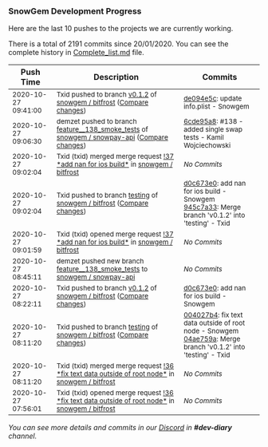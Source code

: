 
### SnowGem Development Progress

Here are the last 10 pushes to the projects we are currently working.

There is a total of 2191 commits since 20/01/2020. You can see the complete history in
 [Complete_list.md](Complete_list.md) file.

| Push Time | Description | Commits |
| --- | --- | --- |
| <sub>2020-10-27 09:41:00</sub> | <sub>Txid pushed to branch [v0\.1\.2](https://gitlab.com/snowgem/bitfrost/commits/v0.1.2) of [snowgem / bitfrost](https://gitlab.com/snowgem/bitfrost) ([Compare changes](https://gitlab.com/snowgem/bitfrost/compare/d0c673e04fe37c9a4fe010c03c7e91ea674a8a5d...de094e5cdddb3e33983f14c976e4ad6dfd3d50cc))</sub> | <sub>[de094e5c](https://gitlab.com/snowgem/bitfrost/-/commit/de094e5cdddb3e33983f14c976e4ad6dfd3d50cc): update info.plist - Snowgem</sub> |
| <sub>2020-10-27 09:06:30</sub> | <sub>demzet pushed to branch [feature\_\_138\_smoke\_tests](https://gitlab.com/snowgem/snowpay-api/commits/feature__138_smoke_tests) of [snowgem / snowpay\-api](https://gitlab.com/snowgem/snowpay-api) ([Compare changes](https://gitlab.com/snowgem/snowpay-api/compare/0021e28a9e1d72ca58a0d93d0736e95f67794083...6cde95a8a3dfe591f4a3628ae43cb1eb3f03175c))</sub> | <sub>[6cde95a8](https://gitlab.com/snowgem/snowpay-api/-/commit/6cde95a8a3dfe591f4a3628ae43cb1eb3f03175c): #138 - added single swap tests - Kamil Wojciechowski</sub> |
| <sub>2020-10-27 09:02:04</sub> | <sub>Txid (txid) merged merge request [\!37 \*add nan for ios build\*](https://gitlab.com/snowgem/bitfrost/-/merge_requests/37) in [snowgem / bitfrost](https://gitlab.com/snowgem/bitfrost)</sub> | <sub>_No Commits_</sub> |
| <sub>2020-10-27 09:02:04</sub> | <sub>Txid pushed to branch [testing](https://gitlab.com/snowgem/bitfrost/commits/testing) of [snowgem / bitfrost](https://gitlab.com/snowgem/bitfrost) ([Compare changes](https://gitlab.com/snowgem/bitfrost/compare/04ae759a237d8be89133d38b8d91a60c35c632c5...945c7a33b443fe8dd3074b991038064e34e5e3e8))</sub> | <sub>[d0c673e0](https://gitlab.com/snowgem/bitfrost/-/commit/d0c673e04fe37c9a4fe010c03c7e91ea674a8a5d): add nan for ios build - Snowgem<br>[945c7a33](https://gitlab.com/snowgem/bitfrost/-/commit/945c7a33b443fe8dd3074b991038064e34e5e3e8): Merge branch 'v0.1.2' into 'testing' - Txid</sub> |
| <sub>2020-10-27 09:01:59</sub> | <sub>Txid (txid) opened merge request [\!37 \*add nan for ios build\*](https://gitlab.com/snowgem/bitfrost/-/merge_requests/37) in [snowgem / bitfrost](https://gitlab.com/snowgem/bitfrost)</sub> | <sub>_No Commits_</sub> |
| <sub>2020-10-27 08:45:11</sub> | <sub>demzet pushed new branch [feature\_\_138\_smoke\_tests](https://gitlab.com/snowgem/snowpay-api/commits/feature__138_smoke_tests) to [snowgem / snowpay\-api](https://gitlab.com/snowgem/snowpay-api)</sub> | <sub>_No Commits_</sub> |
| <sub>2020-10-27 08:22:11</sub> | <sub>Txid pushed to branch [v0\.1\.2](https://gitlab.com/snowgem/bitfrost/commits/v0.1.2) of [snowgem / bitfrost](https://gitlab.com/snowgem/bitfrost) ([Compare changes](https://gitlab.com/snowgem/bitfrost/compare/004027b408a4bdea809a66f7a3dc1c8f3a1e9fd9...d0c673e04fe37c9a4fe010c03c7e91ea674a8a5d))</sub> | <sub>[d0c673e0](https://gitlab.com/snowgem/bitfrost/-/commit/d0c673e04fe37c9a4fe010c03c7e91ea674a8a5d): add nan for ios build - Snowgem</sub> |
| <sub>2020-10-27 08:11:20</sub> | <sub>Txid pushed to branch [testing](https://gitlab.com/snowgem/bitfrost/commits/testing) of [snowgem / bitfrost](https://gitlab.com/snowgem/bitfrost) ([Compare changes](https://gitlab.com/snowgem/bitfrost/compare/79754ff8c3bf0e9da865d6dfec04d14a28a59f49...04ae759a237d8be89133d38b8d91a60c35c632c5))</sub> | <sub>[004027b4](https://gitlab.com/snowgem/bitfrost/-/commit/004027b408a4bdea809a66f7a3dc1c8f3a1e9fd9): fix text data outside of root node - Snowgem<br>[04ae759a](https://gitlab.com/snowgem/bitfrost/-/commit/04ae759a237d8be89133d38b8d91a60c35c632c5): Merge branch 'v0.1.2' into 'testing' - Txid</sub> |
| <sub>2020-10-27 08:11:20</sub> | <sub>Txid (txid) merged merge request [\!36 \*fix text data outside of root node\*](https://gitlab.com/snowgem/bitfrost/-/merge_requests/36) in [snowgem / bitfrost](https://gitlab.com/snowgem/bitfrost)</sub> | <sub>_No Commits_</sub> |
| <sub>2020-10-27 07:56:01</sub> | <sub>Txid (txid) opened merge request [\!36 \*fix text data outside of root node\*](https://gitlab.com/snowgem/bitfrost/-/merge_requests/36) in [snowgem / bitfrost](https://gitlab.com/snowgem/bitfrost)</sub> | <sub>_No Commits_</sub> |

_You can see more details and commits in our [Discord](https://discord.gg/zumGnbg) in **#dev-diary** channel._
